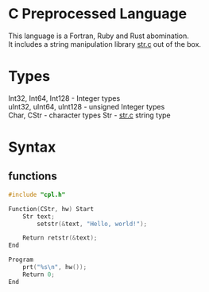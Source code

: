 # C Preprocessed Language

This language is a Fortran, Ruby and Rust abomination.   
It includes a string manipulation library [str.c](https://github.com/wwidlishy/str.c) out of the box.

# Types

Int32, Int64, Int128 - Integer types  
uInt32, uInt64, uInt128 - unsigned Integer types  
Char, CStr - character types
Str - [str.c](https://github.com/wwidlishy/str.c) string type

# Syntax

## functions

```c
#include "cpl.h"

Function(CStr, hw) Start
    Str text;
        setstr(&text, "Hello, world!");

    Return retstr(&text);
End

Program
    prt("%s\n", hw());
    Return 0;
End
```

